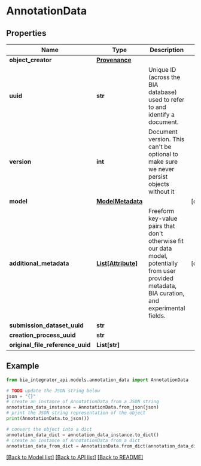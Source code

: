 # AnnotationData


## Properties

Name | Type | Description | Notes
------------ | ------------- | ------------- | -------------
**object_creator** | [**Provenance**](Provenance.md) |  | 
**uuid** | **str** | Unique ID (across the BIA database) used to refer to and identify a document. | 
**version** | **int** | Document version. This can&#39;t be optional to make sure we never persist objects without it | 
**model** | [**ModelMetadata**](ModelMetadata.md) |  | [optional] 
**additional_metadata** | [**List[Attribute]**](Attribute.md) | Freeform key-value pairs that don&#39;t otherwise fit our data model, potentially from user provided metadata, BIA curation, and experimental fields. | [optional] 
**submission_dataset_uuid** | **str** |  | 
**creation_process_uuid** | **str** |  | 
**original_file_reference_uuid** | **List[str]** |  | 

## Example

```python
from bia_integrator_api.models.annotation_data import AnnotationData

# TODO update the JSON string below
json = "{}"
# create an instance of AnnotationData from a JSON string
annotation_data_instance = AnnotationData.from_json(json)
# print the JSON string representation of the object
print(AnnotationData.to_json())

# convert the object into a dict
annotation_data_dict = annotation_data_instance.to_dict()
# create an instance of AnnotationData from a dict
annotation_data_from_dict = AnnotationData.from_dict(annotation_data_dict)
```
[[Back to Model list]](../README.md#documentation-for-models) [[Back to API list]](../README.md#documentation-for-api-endpoints) [[Back to README]](../README.md)


